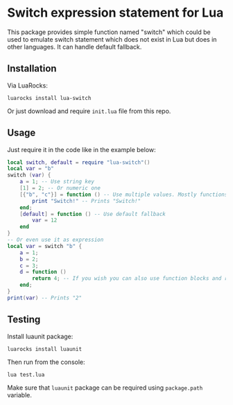 # Switch expression statement for Lua
This package provides simple function named "switch" which could be used to emulate switch statement which does not exist in Lua but does in other languages. It  can handle default fallback.

## Installation
Via LuaRocks:
```
luarocks install lua-switch
```
Or just download and require `init.lua` file from this repo.

## Usage
Just require it in the code like in the example below:
```lua
local switch, default = require "lua-switch"()
local var = "b"
switch (var) {
	a = 1; -- Use string key
	[1] = 2; -- Or numeric one
	[{"b", "c"}] = function () -- Use multiple values. Mostly functions will be used as code block
		print "Switch!" -- Prints "Switch!"
	end;
	[default] = function () -- Use default fallback
		var = 12
	end
}
-- Or even use it as expression
local var = switch "b" {
	a = 1;
	b = 2;
	c = 3;
	d = function ()
		return 4; -- If you wish you can also use function blocks and return values from them
	end;
}
print(var) -- Prints "2"
```

## Testing
Install luaunit package:
```
luarocks install luaunit
```
Then run from the console:
```
lua test.lua
```
Make sure that `luaunit` package can be required using `package.path` variable.
